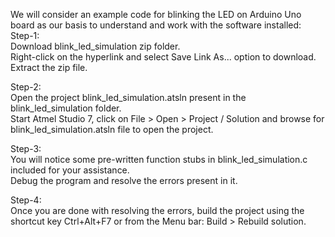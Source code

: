 We will consider an example code for blinking the LED on Arduino Uno board as our basis to understand and work with the software installed:
Step-1:  
Download blink_led_simulation zip folder.  
Right-click on the hyperlink and select Save Link As... option to download.  
Extract the zip file.

Step-2:  
Open the project blink_led_simulation.atsln present in the blink_led_simulation folder.  
Start Atmel Studio 7, click on File > Open > Project / Solution and browse for blink_led_simulation.atsln file to open the project.

Step-3:  
You will notice some pre-written function stubs in blink_led_simulation.c included for your assistance.  
Debug the program and resolve the errors present in it.

Step-4:  
Once you are done with resolving the errors, build the project using the shortcut key Ctrl+Alt+F7 or from the Menu bar: Build > Rebuild solution.
